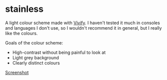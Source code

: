 # stainless

A light colour scheme made with [Vivify](http://bytefluent.com/vivify/). I haven't tested it much in consoles and languages I don't use, so I wouldn't recommend it in general, but I really like the colours.

Goals of the colour scheme:

- High-contrast without being painful to look at
- Light grey background
- Clearly distinct colours

[Screenshot](https://i.imgur.com/RIXFYCk.png)
